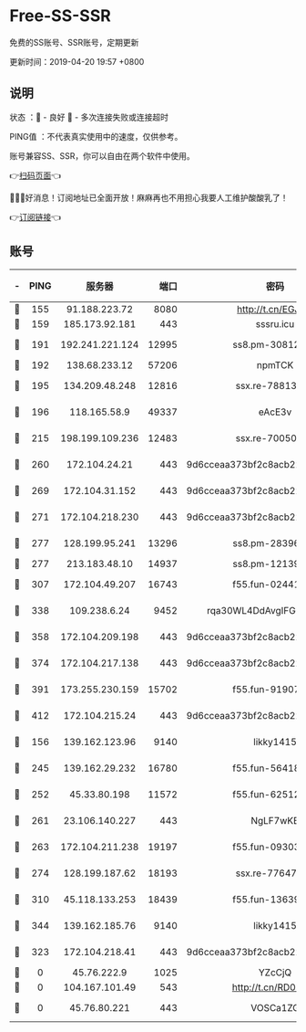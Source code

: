 # Free-SS-SSR

免费的SS账号、SSR账号，定期更新

更新时间：2019-04-20 19:57 +0800

## 说明

状态     ：🙂 - 良好 🙁 - 多次连接失败或连接超时

PING值   ：不代表真实使用中的速度，仅供参考。

账号兼容SS、SSR，你可以自由在两个软件中使用。

👉[扫码页面](https://liesauer.github.io/Free-SS-SSR/)👈

🎉🎉🎉好消息！订阅地址已全面开放！麻麻再也不用担心我要人工维护酸酸乳了！

👉[订阅链接](https://www.liesauer.net/yogurt/subscribe?ACCESS_TOKEN=DAYxR3mMaZAsaqUb)👈

## 账号

|-|PING|服务器|端口|密码|加密方式|区域|
|:----:|:----:|:-----:|-----:|:----:|:----:|:----:|
|🙂|155|91.188.223.72|8080|http://t.cn/EGJIyrl|rc4-md5|RU|
|🙂|159|185.173.92.181|443|sssru.icu|rc4-md5|RU|
|🙂|191|192.241.221.124|12995|ss8.pm-30812425|aes-256-cfb|US|
|🙂|192|138.68.233.12|57206|npmTCK|rc4-md5|US|
|🙂|195|134.209.48.248|12816|ssx.re-78813577|aes-256-cfb|US|
|🙂|196|118.165.58.9|49337|eAcE3v|chacha20-ietf|TW|
|🙂|215|198.199.109.236|12483|ssx.re-70050948|aes-256-cfb|US|
|🙂|260|172.104.24.21|443|9d6cceaa373bf2c8acb22e60b6a58be6|aes-256-cfb|US|
|🙂|269|172.104.31.152|443|9d6cceaa373bf2c8acb22e60b6a58be6|aes-256-cfb|US|
|🙂|271|172.104.218.230|443|9d6cceaa373bf2c8acb22e60b6a58be6|aes-256-cfb|US|
|🙂|277|128.199.95.241|13296|ss8.pm-28396550|aes-256-cfb|SG|
|🙂|277|213.183.48.10|14937|ss8.pm-12139832|rc4-md5|RU|
|🙂|307|172.104.49.207|16743|f55.fun-02441032|aes-256-cfb|SG|
|🙂|338|109.238.6.24|9452|rqa30WL4DdAvgIFG6Fs3znzTa|aes-256-cfb|FR|
|🙂|358|172.104.209.198|443|9d6cceaa373bf2c8acb22e60b6a58be6|aes-256-cfb|US|
|🙂|374|172.104.217.138|443|9d6cceaa373bf2c8acb22e60b6a58be6|aes-256-cfb|US|
|🙂|391|173.255.230.159|15702|f55.fun-91907553|aes-256-cfb|US|
|🙂|412|172.104.215.24|443|9d6cceaa373bf2c8acb22e60b6a58be6|aes-256-cfb|US|
|🙂|156|139.162.123.96|9140|likky1415|aes-256-cfb|JP|
|🙂|245|139.162.29.232|16780|f55.fun-56418519|aes-256-cfb|SG|
|🙂|252|45.33.80.198|11572|f55.fun-62512711|aes-256-cfb|US|
|🙂|261|23.106.140.227|443|NgLF7wKB|aes-256-cfb|US|
|🙂|263|172.104.211.238|19197|f55.fun-09303839|aes-256-cfb|US|
|🙂|274|128.199.187.62|18193|ssx.re-77647614|aes-256-cfb|SG|
|🙂|310|45.118.133.253|18439|f55.fun-13639726|aes-256-cfb|SG|
|🙂|344|139.162.185.76|9140|likky1415|aes-256-cfb|DE|
|🙁|323|172.104.218.41|443|9d6cceaa373bf2c8acb22e60b6a58be6|aes-256-cfb|US|
|🙁|0|45.76.222.9|1025|YZcCjQ|rc4-md5|JP|
|🙁|0|104.167.101.49|543|http://t.cn/RD0D7sx|rc4-md5|CA|
|🙁|0|45.76.80.221|443|VOSCa1ZG|aes-256-cfb|DE|
